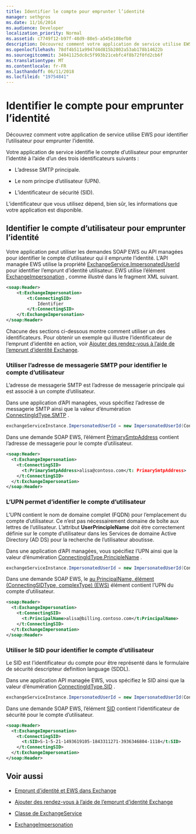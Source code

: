 ```yaml
---
title: Identifier le compte pour emprunter l’identité
manager: sethgros
ms.date: 11/16/2014
ms.audience: Developer
localization_priority: Normal
ms.assetid: c7749f12-b97f-48d9-88e5-a545e108efb0
description: Découvrez comment votre application de service utilise EWS pour identifier l’utilisateur pour emprunter l’identité.
ms.openlocfilehash: 78df4b511a9947d4d815b2802a53ab178b14622b
ms.sourcegitcommit: 34041125dc8c5f993b21cebfc4f8b72f0fd2cb6f
ms.translationtype: MT
ms.contentlocale: fr-FR
ms.lasthandoff: 06/11/2018
ms.locfileid: "19754841"
---
```

# <a name="identify-the-account-to-impersonate"></a>Identifier le compte pour emprunter l’identité

Découvrez comment votre application de service utilise EWS pour identifier l’utilisateur pour emprunter l’identité.
  
Votre application de service identifie le compte d’utilisateur pour emprunter l’identité à l’aide d’un des trois identificateurs suivants :
  
- L’adresse SMTP principale.
    
- Le nom principe d’utilisateur (UPN).
    
- L’identificateur de sécurité (SID).
    
L’identificateur que vous utilisez dépend, bien sûr, les informations que votre application est disponible.
  
## <a name="identifying-the-user-account-to-impersonate"></a>Identifier le compte d’utilisateur pour emprunter l’identité

Votre application peut utiliser les demandes SOAP EWS ou API managées pour identifier le compte d’utilisateur qui il emprunte l’identité. L’API managée EWS utilise la propriété [ExchangeService.ImpersonatedUserId](http://msdn.microsoft.com/en-us/library/microsoft.exchange.webservices.data.exchangeservice.impersonateduserid.aspx) pour identifier l’emprunt d’identité utilisateur. EWS utilise l’élément [ExchangeImpersonation](http://msdn.microsoft.com/library/d8cbac49-47d0-4745-a2a7-545d33f8da93%28Office.15%29.aspx) , comme illustré dans le fragment XML suivant. 
  
```XML
<soap:Header>
    <t:ExchangeImpersonation>
        <t:ConnectingSID>
            Identifier
        </t:ConnectingSID>
    </t:ExchangeImpersonation>
</soap:Header>
```

Chacune des sections ci-dessous montre comment utiliser un des identificateurs. Pour obtenir un exemple qui illustre l’identificateur de l’emprunt d’identité en action, voir [Ajouter des rendez-vous à l’aide de l’emprunt d’identité Exchange](how-to-add-appointments-by-using-exchange-impersonation.md).
  
### <a name="use-the-smtp-email-address-to-identify-the-user-account"></a>Utiliser l’adresse de messagerie SMTP pour identifier le compte d’utilisateur

L’adresse de messagerie SMTP est l’adresse de messagerie principale qui est associé à un compte d’utilisateur.
  
Dans une application d’API managées, vous spécifiez l’adresse de messagerie SMTP ainsi que la valeur d’énumération [ConnectingIdType.SMTP](http://msdn.microsoft.com/en-us/library/microsoft.exchange.webservices.data.connectingidtype.aspx) . 
  
```cs
exchangeServiceInstance.ImpersonatedUserId = new ImpersonatedUserId(ConnectingIdType.SMTP, "alisa@contoso.com");
```

Dans une demande SOAP EWS, l’élément [PrimarySmtpAddress](http://msdn.microsoft.com/library/eee79904-9412-4e61-b9b8-aff0ce25fade%28Office.15%29.aspx) contient l’adresse de messagerie pour le compte d’utilisateur. 
  
```XML
<soap:Header>
  <t:ExchangeImpersonation>
    <t:ConnectingSID>
      <t:PrimarySmtpAddress>alisa@contoso.com</t: PrimarySmtpAddress>
    </t:ConnectingSID>
  </t:ExchangeImpersonation>
</soap:Header>
```

### <a name="use-the-upn-to-identify-the-user-account"></a>L’UPN permet d’identifier le compte d’utilisateur

L’UPN contient le nom de domaine complet (FQDN) pour l’emplacement du compte d’utilisateur. Ce n’est pas nécessairement domaine de boîte aux lettres de l’utilisateur. L’attribut **UserPrincipleName** doit être correctement définie sur le compte d’utilisateur dans les Services de domaine Active Directory (AD DS) pour la recherche de l’utilisateur aboutisse. 
  
Dans une application d’API managées, vous spécifiez l’UPN ainsi que la valeur d’énumération [ConnectingIdType.PrincipleName](http://msdn.microsoft.com/en-us/library/microsoft.exchange.webservices.data.connectingidtype.aspx) . 
  
```cs
exchangeServiceInstance.ImpersonatedUserId = new ImpersonatedUserId(ConnectingIdType.PrincipleName, "alias@billing.contoso.com");
```

Dans une demande SOAP EWS, le [au PrincipalName, élément (ConnectingSIDType, complexType) (EWS)](http://msdn.microsoft.com/library/6aac5388-c971-817b-b0bb-095a2639c6de%28Office.15%29.aspx) élément contient l’UPN du compte d’utilisateur. 
  
```XML
<soap:Header>
  <t:ExchangeImpersonation>
    <t:ConnectingSID>
      <t:PrincipalName>alisa@billing.contoso.com</t:PrincipalName>
    </t:ConnectingSID>
  </t:ExchangeImpersonation>
</soap:Header>
```

### <a name="use-the-sid-to-identify-the-user-account"></a>Utiliser le SID pour identifier le compte d’utilisateur

Le SID est l’identificateur du compte pour être représenté dans le formulaire de sécurité descripteur definition language (SDDL).
  
Dans une application API managée EWS, vous spécifiez le SID ainsi que la valeur d’énumération [ConnectingIdType.SID](http://msdn.microsoft.com/en-us/library/microsoft.exchange.webservices.data.connectingidtype.aspx) . 
  
```cs
exchangeServiceInstance.ImpersonatedUserId = new ImpersonatedUserId(ConnectingIdType.SID, "S-1-5-21-1493619105-1843311271-3936346804-1118");
```

Dans une demande SOAP EWS, l’élément [SID](http://msdn.microsoft.com/library/2f33b29b-163b-4106-a74d-6fb76ec38951%28Office.15%29.aspx) contient l’identificateur de sécurité pour le compte d’utilisateur. 
  
```XML
<soap:Header>
  <t:ExchangeImpersonation>
    <t:ConnectingSID>
      <t:SID>S-1-5-21-1493619105-1843311271-3936346804-1118</t:SID>
    </t:ConnectingSID>
  </t:ExchangeImpersonation>
</soap:Header>
```

## <a name="see-also"></a>Voir aussi


- [Emprunt d'identité et EWS dans Exchange](impersonation-and-ews-in-exchange.md)
    
- [Ajouter des rendez-vous à l’aide de l’emprunt d’identité Exchange](how-to-add-appointments-by-using-exchange-impersonation.md)
    
- [Classe de ExchangeService](http://msdn.microsoft.com/en-us/library/microsoft.exchange.webservices.data.exchangeservice.aspx)
    
- [ExchangeImpersonation](http://msdn.microsoft.com/library/d8cbac49-47d0-4745-a2a7-545d33f8da93%28Office.15%29.aspx)
    

